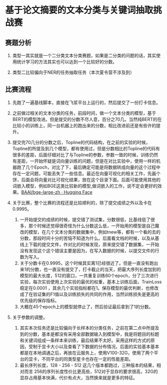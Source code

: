 # 基于论文摘要的文本分类与关键词抽取挑战赛

## 赛题分析

1. 类型一其实就是一个二分类文本分类赛题，如果是二分类的问题的话，其实使用统计学习的方法其实也可以达到一个比较好的分数。

2. 类型二比较偏向于NER的任务抽取任务（本次夏令营不涉及到）

## 比赛流程

1. 先跑了一遍基线脚本，直接在飞浆平台上运行的，然后提交了一份打卡信息。
2. 之前做过相关的文本分类的任务，前段时间，做一个文本分类的模型，基于BERT的模型改进。但是提交的分数不尽人意，百分之70几。当然纯BERT的在比较小的训练上，同一台机器上的跑出来的分数，相比改进前还是有些许的提升。
3. 提交完70几分的分数之后，Topline的代码结构，在之前的实验的时候，Topline的所提及到几个模型，都有使用过，但是分数相比的Topline的代码有很多的差距，后面仔细对比了与Topline的参数，参数一致的时候，训练仍然有差距，一开始怀疑是词向量训练的问题，但是在对比实验中，使用一样的机器跑了几个Epoch，对比了下，最后确定可能是将数据转成向量的这个过程中存在一定问题，可能丢失了一些信息。最近在向量可视化的相关工作，先画个饼，后面会将向量对比可视化结果，放在这个目录下面。后面可能使用其他的词嵌入模型，例如BGE这类比较新的模型,做词嵌入的工作，说不定会更好的效果。[BAAI/bge-large-zh · Hugging Face](https://huggingface.co/BAAI/bge-large-zh)

4. 关于比赛，整个比赛的流程还是比较顺利的，除了提交成绩之外以及卡在0.9995。
   1. 一开始提交的成绩的时候，提交错了测试集，分数很低，比基线低了很多，那个时候还觉得很奇怪为什么分数这么低，一开始用的模型是自己魔改的模型，在几个文本分类的数据集中，例如tnew等，都有一个看的去的分数，那段时间十分的苦恼不知道为什么。后面看文档的时候，以及从基线上下载的提交文件，作对比的时候发现，原来提交错了数据集，一开始没有发现这个这个错误主要是因为，在写入数据的时候，以提交文件的行数为写入。
   2. 关于分数卡在0.9995，这个时候其实离1已经很近了。但是一直没有跑出来1的分数，也一直没有提交了，打卡截止的当天，把最大序列长度加到的模型的最大长度，512的窗口，一共重复训练60个epoch，分了三次进行实验，每次实验使用上次实验的最优的权重，基本上训练后面，TrainLoss 稳定在0.0001 ，其余几个实验指标都在1。保存模型的最优判断，也修改成了在验证集的F1值以及训练损失的共同的作用，当然训练损失是更高的优先级的保存指标。
   3. 大概在45个epoch上的模型就停止了，然后验证最后拿到了1的分数。
5. 关于参数的调整。
   1. 其实本次任务还是比较偏向于长样本的分类任务，之前在第二点中所提及到的分数，基本是都没有采用全部数据输入到模型中，我是将题目的标题和关键词组成一条样本来训练，最后结果不太好。采用这样的方式的原因，受制于显卡大小以及查看了下数据的分布情况。后面的实验基本基本都是在本地调通之后，再放在云服务上，使用V100-32G，使用了两个平台的显卡，不同平台的同类型星卡也存在一定的性能差距。
   2. 最长序列长度，128 - 256 - 512 这几个版本都跑过，三种版本的结果，相对而言 256的序列长度性价比更高些，512对于显存的要求很高，32G的显存占用基本快满，代价有点大，当然换来就是更多的特征。
